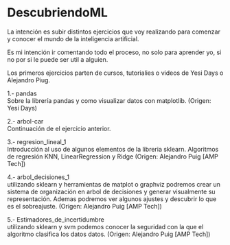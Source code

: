 # DescubriendoML
La intención es subir distintos ejercicios que voy realizando para comenzar y conocer el mundo de la inteligencia artificial.

Es mi intención ir comentando todo el proceso, no solo para aprender yo, si no por si le puede ser util a alguien.

Los primeros ejercicios parten de cursos, tutorialies o videos de Yesi Days o Alejandro Piug.

1.- pandas</br>
Sobre la librería pandas y como visualizar datos con matplotlib. (Origen: Yesi Days)

2.- arbol-car</br>
Continuación de el ejercicio anterior.

3.- regresion_lineal_1</br>
Introducción al uso de algunos elementos de la libreria sklearn. Algoritmos de regresión KNN, LinearRegression y Ridge (Origen: Alejandro Puig [AMP Tech])

4.- arbol_decisiones_1</br>
utilizando sklearn y herramientas de matplot o graphviz podremos crear un sistema de organización en arbol de decisiones y generar visualmente su representación. Ademas podremos ver algunos ajustes y descubrir lo que es el sobreajuste. (Origen: Alejandro Puig [AMP Tech])

5.- Estimadores_de_incertidumbre</br>
utilizando sklearn y svm podemos conocer la seguridad con la que el algoritmo clasifica los datos datos. (Origen: Alejandro Puig [AMP Tech])
